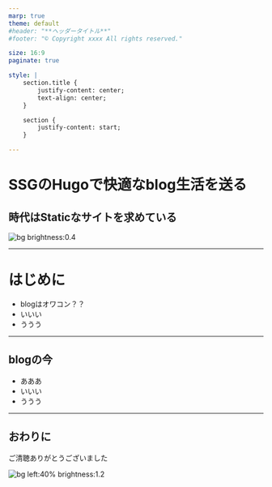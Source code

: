 ```yaml
---
marp: true
theme: default
#header: "**ヘッダータイトル**"
#footer: "© Copyright xxxx All rights reserved."

size: 16:9
paginate: true

style: |
    section.title {
        justify-content: center;
        text-align: center;
    }

    section {
        justify-content: start;
    }

---
```

<!-- _class: title -->
# SSGのHugoで快適なblog生活を送る
## 時代はStaticなサイトを求めている


<!--
_color: white
_footer: 'Photo by Earl Lasala on Unsplash'
-->
![bg brightness:0.4](https://images.unsplash.com/photo-1600183309638-bb6dfca7e921?ixid=MXwxMjA3fDB8MHxwaG90by1wYWdlfHx8fGVufDB8fHw%3D&ixlib=rb-1.2.1&auto=format&fit=crop&w=750&q=80)

---
# はじめに
- blogはオワコン？？
- いいい
- ううう

---
## blogの今
- あああ
- いいい
- ううう

---
## おわりに
ご清聴ありがとうございました

<!--
_footer: 'Photo by jet dela cruz on Unsplash'
-->
![bg left:40% brightness:1.2](https://images.unsplash.com/photo-1603852451827-102c34437985?ixid=MXwxMjA3fDB8MHxwaG90by1wYWdlfHx8fGVufDB8fHw%3D&ixlib=rb-1.2.1&auto=format&fit=crop&w=1400&q=80)
